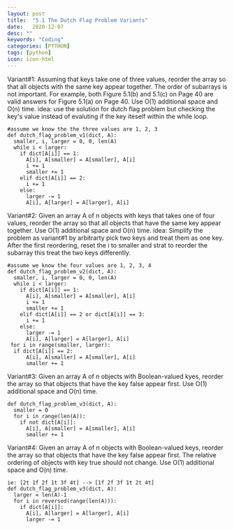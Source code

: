 ```yaml
---
layout: post
title:  "5.1 The Dutch Flag Problem Variants"
date:   2020-12-07
desc: ""
keywords: "Coding"
categories: [PYTHON]
tags: [python]
icon: icon-html
---
```


Variant#1: Assuming that keys take one of three values, reorder the array so that all objects with the same key appear together. The order of subarrays is not important. For example, both Figure 5.1(b) and 5.1(c) on Page 40 are valid answers for Figure 5.1(a) on Page 40. Use O(1) additional space and O(n) time.
idea: use the solution for dutch flag problem but checking the key's value instead of evaluting if the key iteself within the while loop.
```
#assume we know the the three values are 1, 2, 3
def dutch_flag_problem_v1(dict, A):
  smaller, i, larger = 0, 0, len(A)
  while i < larger:
    if dict[A[i]] == 1:
      A[i], A[smaller] = A[smaller], A[i]
      i += 1
      smaller += 1
    elif dict[A[i]] == 2:
      i += 1
    else:
      larger -= 1
      A[i], A[larger] = A[larger], A[i]
```


Variant#2: Given an array A of n objects with keys that takes one of four values, reorder the array so that all objects that have the same key appear together. Use O(1) additional space and O(n) time.
idea: Simplify the problem as variant#1 by arbitrarty pick two keys and treat them as one key. After the first reordering, reset the i to smaller and strat to reorder the subarray this treat the two keys differently. 
```
#assume we know the four values are 1, 2, 3, 4
def dutch_flag_problem_v2(dict, A):
  smaller, i, larger = 0, 0, len(A)
  while i < larger:
    if dict[A[i]] == 1:
      A[i], A[smaller] = A[smaller], A[i]
      i += 1
      smaller += 1
    elif dict[A[i]] == 2 or dict[A[i]] == 3:
      i += 1
    else:
      larger -= 1
      A[i], A[larger] = A[larger], A[i]
 for i in range(smaller, larger):
  if dict[A[i]] == 2:
      A[i], A[smaller] = A[smaller], A[i]
      smaller += 1
```


Variant#3: Given an array A of n objects with Boolean-valued kyes, reorder the array so that objects that have the key false appear first. Use O(1) additional space and O(n) time.
```
def dutch_flag_problem_v3(dict, A):
  smaller = 0
  for i in range(len(A)):
    if not dict[A[i]]:
      A[i], A[smaller] = A[smaller], A[i]
      smaller += 1
```


Variant#4: Given an array A of n objects with Boolean-valued keys, reorder the array so that objects that have the key false appear first. The relative ordering of objects with key true should not change. Use O(1) additional space and O(n) time.
```
ie: [2t 1f 2f 1t 3f 4t] --> [1f 2f 3f 1t 2t 4t]
def dutch_flag_problem_v3(dict, A):
  larger = len(A)-1
  for i in reversed(range(len(A))):
    if dict[A[i]]:
      A[i], A[larger] = A[larger], A[i]
      larger -= 1
```
